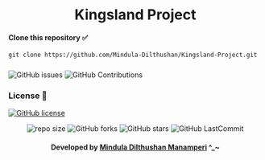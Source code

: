 <div align="center">

# Kingsland Project
</div>

#### Clone this repository ✅
```md
git clone https://github.com/Mindula-Dilthushan/Kingsland-Project.git
```
###



![GitHub issues](https://img.shields.io/github/issues/Mindula-Dilthushan/Kingsland-Project?&labelColor=black&color=eb3b5a&label=Issues&logo=issues&logoColor=black&style=for-the-badge)
![GitHub Contributions](https://img.shields.io/github/contributors/Mindula-Dilthushan/Kingsland-Project?&labelColor=black&color=8854d0&style=for-the-badge)

### License 📝
[![GitHub license](https://img.shields.io/github/license/Mindula-Dilthushan/Kingsland-Project?&labelColor=black&color=3867d6&style=for-the-badge)](https://github.com/Mindula-Dilthushan/Kingsland-Project/blob/license/LICENSE)

<div align="center">

![repo size](https://img.shields.io/github/repo-size/Mindula-Dilthushan/Kingsland-Project?label=Repo%20Size&style=for-the-badge&labelColor=black&color=20bf6b)
![GitHub forks](https://img.shields.io/github/forks/Mindula-Dilthushan/Kingsland-Project?&labelColor=black&color=0fb9b1&style=for-the-badge)
![GitHub stars](https://img.shields.io/github/stars/Mindula-Dilthushan/Kingsland-Project?&labelColor=black&color=f7b731&style=for-the-badge)
![GitHub LastCommit](https://img.shields.io/github/last-commit/Mindula-Dilthushan/Kingsland-Project?logo=github&labelColor=black&color=d1d8e0&style=for-the-badge)

</div>

<div align="center"> 

#### Developed by [Mindula Dilthushan Manamperi](http://minduladilthushan.netlify.app/) ^_~
</div>
